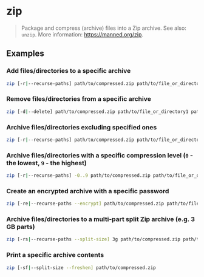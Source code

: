 # zip

> Package and compress (archive) files into a Zip archive. See also: `unzip`. More information: <https://manned.org/zip>.

## Examples

### Add files/directories to a specific archive

```bash
zip [-r|--recurse-paths] path/to/compressed.zip path/to/file_or_directory1 path/to/file_or_directory2 ...
```

### Remove files/directories from a specific archive

```bash
zip [-d|--delete] path/to/compressed.zip path/to/file_or_directory1 path/to/file_or_directory2 ...
```

### Archive files/directories excluding specified ones

```bash
zip [-r|--recurse-paths] path/to/compressed.zip path/to/file_or_directory1 path/to/file_or_directory2 ... [-x|--exclude] path/to/excluded_files_or_directories
```

### Archive files/directories with a specific compression level (`0` - the lowest, `9` - the highest)

```bash
zip [-r|--recurse-paths] -0..9 path/to/compressed.zip path/to/file_or_directory1 path/to/file_or_directory2 ...
```

### Create an encrypted archive with a specific password

```bash
zip [-re|--recurse-paths --encrypt] path/to/compressed.zip path/to/file_or_directory1 path/to/file_or_directory2 ...
```

### Archive files/directories to a multi-part split Zip archive (e.g. 3 GB parts)

```bash
zip [-rs|--recurse-paths --split-size] 3g path/to/compressed.zip path/to/file_or_directory1 path/to/file_or_directory2 ...
```

### Print a specific archive contents

```bash
zip [-sf|--split-size --freshen] path/to/compressed.zip
```

